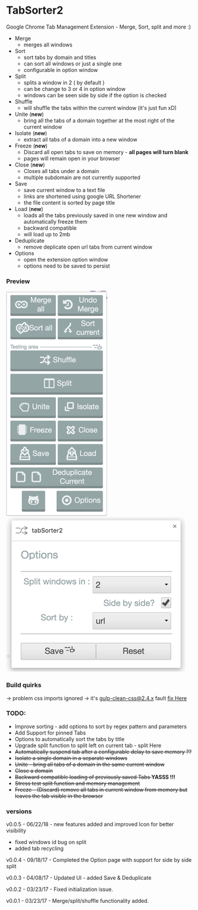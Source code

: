 # TabSorter2
Google Chrome Tab Management Extension - Merge, Sort, split and more :)

- Merge
   - merges all windows
- Sort
   - sort tabs by domain and titles
   - can sort all windows or just a single one
   - configurable in option window
- Split
   - splits a window in 2 ( by default )
   - can be change to 3 or 4 in option window 
   - windows can be seen side by side if the option is checked 
- Shuffle
   - will shuffle the tabs within the current window  (it's just fun xD)
- Unite (**new**)
   - bring all the tabs of a domain together at the most right of the current window
- Isolate (**new**)
   - extract all tabs of a domain into a new window
- Freeze (**new**)
   - Discard all open tabs to save on memory - **all pages will turn blank**
   - pages will remain open in your browser
- Close (**new**)
   - Closes all tabs under a domain
   - multiple subdomain are not currently supported
- Save 
   - save current window to a text file
   - links are shortened using google URL Shortener 
   - the file content is sorted by page title
- Load (**new**)
   - loads all the tabs previously saved in one new window and automatically freeze them
   - backward compatible 
   - will load up to 2mb 
- Deduplicate
  - remove deplicate open url tabs from current window
- Options
  - open the extension option window
  - options need to be saved to persist

### Preview 

![Popup](/tabSorter2.png?raw=true "Popup view")
![Options](/tabSorter2-options.png?raw=true "Option view")
### Build quirks
 -> problem css imports ignored
   -> it's gulp-clean-css@2.4.x fault [fix Here](https://github.com/opensensorhub/osh-js/issues/36)

### TODO:
  - Improve sorting - add options to sort by regex pattern and parameters
  - Add Support for pinned Tabs
  - Options to automatically sort the tabs by title
  - Upgrade split function to split left on current tab  - split Here
  - <s> Automatically suspend tab after a configurable delay to save memory ?? </s>
  - <s> Isolate a single domain in a separate windows </s>
  - <s> Unite - bring all tabs of a domain in the same current window </s>
  - <s> Close a domain </s>
  - <s> Backward compatible loading of previously saved Tabs </s>  **YASSS !!!**
  - <s>Stress test split function and memory management</s>
  - <s>Freeze - (Discard) remove all tabs in current window from memory but leaves the tab visible in the browser</s>

### versions
v0.0.5 - 06/22/18 - new features added and improved Icon for better visibility
   - fixed windows id bug on split
   - added tab recycling

v0.0.4 - 09/18/17 -  Completed the Option page with support for side by side split 

v0.0.3 - 04/08/17 - Updated UI - added Save & Deduplicate 

v0.0.2 - 03/23/17 - Fixed initialization issue.

v0.0.1 - 03/23/17 - Merge/split/shuffle functionality added.
